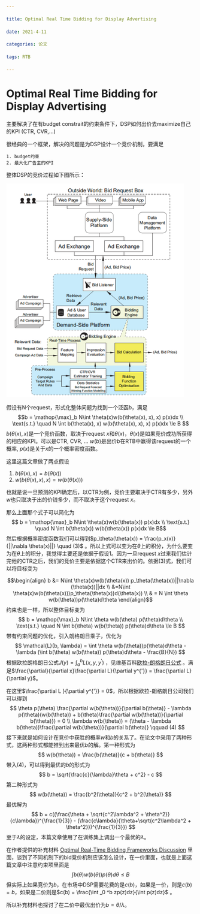 ```yaml
---

title: Optimal Real Time Bidding for Display Advertising

date: 2021-4-11

categories: 论文

tags: RTB

---
```


# Optimal Real Time Bidding for Display Advertising

主要解决了在有budget constrait的约束条件下，DSP如何出价去maximize自己的KPI (CTR, CVR,...)

很经典的一个框架，解决的问题是为DSP设计一个竞价机制，要满足

	1. budget约束
	2. 最大化广告主的KPI

整体DSP的竞价过程如下图所示：

<img src="/images/paper/bid_flow_1.png" alt="bid_flow" style="zoom:80%;" />

假设有N个request，形式化整体问题为找到一个泛函$b$，满足
$$b = \mathop{\max}_b N\int \theta(x)w(b(\theta(x), x), x) p(x)dx \\
\text{s.t.} \quad N \int b(\theta(x), x) w(b(\theta(x), x), x) p(x)dx \le B
$$
$b(\theta(x), x)$是一个竞价函数，取决于request $x$和$\theta(x)$，$\theta(x)$是如果竞价成功所获得的相应的KPI。可以是CTR, CVR, ... $w(b)$是出价$b$在RTB中赢得该request的一个概率, $p(x)$是关于$x$的一个概率密度函数。

这里这篇文章做了两点假设

1. $b(\theta(x), x) = b(\theta(x))$
2. $w(b(\theta(x), x), x) = w(b(\theta(x)))$

也就是说一旦预测的KPI确定后，以CTR为例，竞价主要取决于CTR有多少，另外$w$也只取决于出的价钱多少，而不取决于这个request $x$。

那么上面那个式子可以简化为
$$
b = \mathop{\max}_b N\int \theta(x)w(b(\theta(x)) p(x)dx \\
\text{s.t.} \quad  N \int b(\theta(x)) w(b(\theta(x)) p(x)dx \le B$$
然后根据概率密度函数我们可以得到$p_\theta(\theta(x)) = \frac{p_x(x)}{||\nabla \theta(x)||} \quad (3)$  。所以上式可以变为在$\theta$上的积分，为什么要变为在$\theta$上的积分，我觉得主要还是依据于假设1。因为一旦request $x$过来我们估计完他的CTR之后，我们的竞价主要是依据这个CTR来出价的。依据(3)式，我们可以将目标变为

$$\begin{align}
b &=  N\int \theta(x)w(b(\theta(x)) p_\theta(\theta(x))||\nabla (\theta(x))||dx \\
&=N\int \theta(x)w(b(\theta(x)))p_\theta(\theta(x))d(\theta(x)) \\
& = N \int \theta w(b(\theta))p(\theta)d\theta
\end{align}$$
约束也是一样，所以整体目标变为
$$
b = \mathop{\max}_b N\int \theta w(b(\theta) p(\theta)d\theta \\
\text{s.t.} \quad  N \int b(\theta) w(b(\theta)) p(\theta)d\theta \le B
$$
带有约束问题的优化，引入朗格朗日乘子，优化为
$$
\mathcal{L}(b, \lambda) = \int \theta w(b(\theta))p(\theta)d\theta - \lambda (\int b(\theta) w(b(\theta)) p(\theta)d\theta - \frac{B}{N})
$$
根据欧拉朗格朗日公式$J(y) = \int _a ^b L(x, y, y^{'})$ ，见维基百科[欧拉-朗格朗日公式](https://zh.wikipedia.org/wiki/%E6%AD%90%E6%8B%89-%E6%8B%89%E6%A0%BC%E6%9C%97%E6%97%A5%E6%96%B9%E7%A8%8B) 。满足$\frac{\partial}{\partial x}\frac{\partial L}{\partial y^{'}} = \frac{\partial L}{\partial y}$。

在这里$\frac{\partial L }{\partial y^{'}} = 0$，所以根据欧拉-朗格朗日公司我们可以得到
$$
\theta p(\theta) \frac{\partial w(b(\theta))}{\partial b(\theta)} - \lambda p(\theta)(w(b(\theta)) + b(\theta)\frac{\partial w(b(\theta))}{\partial b(\theta)}) = 0 \\
\lambda w(b(\theta)) = (\theta - \lambda b(\theta))\frac{\partial w(b(\theta))}{\partial b(\theta)} \qquad (4)
$$
接下来就是如何设计在竞价中获胜的概率$w$和$b$的关系了。在论文中采用了两种形式，这两种形式都能推到出来最优$b$的解。第一种形式为
$$
w(b(\theta)) = \frac{b(\theta)}{c + b(\theta)}
$$
带入(4)，可以得到最优的$b$的形式为
$$
b = \sqrt{\frac{c}{\lambda}\theta + c^2} - c
$$
第二种形式为
$$
w(b(\theta)) = \frac{b^2(\theta)}{c^2 + b^2(\theta)}
$$
最优解为
$$
b = c((\frac{\theta + \sqrt{c^2\lambda^2 + \theta^2}}{c\lambda})^{\frac{1}{3}} - (\frac{c\lambda}{\theta+\sqrt{c^2\lambda^2 + \theta^2}})^{\frac{1}{3}})
$$
至于$\lambda$的设定，本篇文章使用了在训练集上调出一个最优的$\lambda$。

在作者提供的补充材料 [Optimal Real-Time Bidding Frameworks Discussion](https://arxiv.org/pdf/1602.01007.pdf) 里面，谈到了不同机制下的bid竞价机制应该怎么设计，在一价里面，也就是上面这篇文章中注意约束项里面是
$$
\int b(\theta)w(b(\theta))p(\theta)d\theta \le B
$$
但实际上如果竞价为$b$，在市场中DSP需要花费的是$c(b)$，如果是一价，则是$c(b) = b$，如果是二价则是$c(b) = \frac{\int _0 ^b zp(z)dz}{\int p(z)dz}$ 。

所以补充材料也探讨了在二价中最优出价为$b = \theta/\lambda$。
